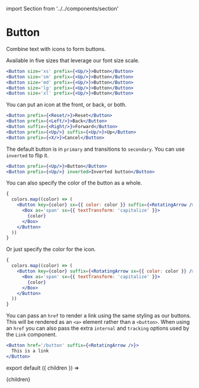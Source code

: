 import Section from '../../components/section'

# Button

Combine text with icons to form buttons.

Available in five sizes that leverage our font size scale.

```jsx live
<Button size='xs' prefix={<Up/>}>Button</Button>
<Button size='sm' prefix={<Up/>}>Button</Button>
<Button size='md' prefix={<Up/>}>Button</Button>
<Button size='lg' prefix={<Up/>}>Button</Button>
<Button size='xl' prefix={<Up/>}>Button</Button>
```

You can put an icon at the front, or back, or both.

```jsx live
<Button prefix={<Reset/>}>Reset</Button>
<Button prefix={<Left/>}>Back</Button>
<Button suffix={<Right/>}>Forward</Button>
<Button prefix={<Up/>} suffix={<Up/>}>Up</Button>
<Button prefix={<X/>}>Cancel</Button>
```

The default button is in `primary` and transitions to `secondary`. You can use `inverted` to flip it.

```jsx live
<Button prefix={<Up/>}>Button</Button>
<Button prefix={<Up/>} inverted>Inverted button</Button>
```

You can also specify the color of the button as a whole.

```jsx live
{
  colors.map((color) => (
    <Button key={color} sx={{ color: color }} suffix={<RotatingArrow />}>
      <Box as='span' sx={{ textTransform: 'capitalize' }}>
        {color}
      </Box>
    </Button>
  ))
}
```

Or just specify the color for the icon.

```jsx live
{
  colors.map((color) => (
    <Button key={color} suffix={<RotatingArrow sx={{ color: color }} />}>
      <Box as='span' sx={{ textTransform: 'capitalize' }}>
        {color}
      </Box>
    </Button>
  ))
}
```

You can pass an `href` to render a link using the same styling as our buttons. This will be rendered as an `<a>` element rather than a `<button>`. When using an `href` you can also pass the extra `internal` and `tracking` options used by the `Link` component.

```jsx live
<Button href='/button' suffix={<RotatingArrow />}>
  This is a link
</Button>
```

export default ({ children }) => <Section name='button'>{children}</Section>
